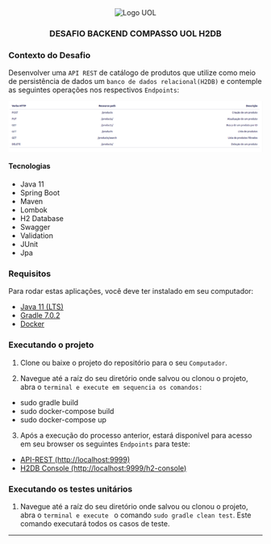 <p align="center">
  <img align="center" alt="Logo UOL" src="https://compasso.com.br/wp-content/uploads/2020/07/LogoCompasso-Negativo.png" />
</p>

<h3 align="center">
  DESAFIO BACKEND COMPASSO UOL H2DB
</h3>


### Contexto do Desafio

Desenvolver uma `API REST` de catálogo de produtos que utilize como meio de persistência de dados um `banco de dados relacional(H2DB)` e contemple as seguintes operações nos respectivos `Endpoints`:

<p align="center">
  <img align="center" src="https://raw.githubusercontent.com/RodrigoAntonioCruz/assets/main/endpoints.png" />
</p>


<h4>Tecnologias</h4>
<ul>
  <li> Java 11
  <li> Spring Boot 
  <li> Maven
  <li> Lombok
  <li> H2 Database
  <li> Swagger
  <li> Validation
  <li> JUnit
  <li> Jpa
</ul>

### Requisitos

Para rodar estas aplicações, você deve ter instalado em seu computador:

<ul> 
   <li><a href="https://www.azul.com/downloads/?package=jdk" target="_blank">Java 11 (LTS)</a>
   <li><a href="https://gradle.org/next-steps/?version=7.0.2&format=bin" target="_blank">Gradle 7.0.2</a>  
   <li><a href="https://docs.docker.com/get-started/" target="_blank">Docker</a>
</ul> 

### Executando o projeto

1. Clone ou baixe o projeto do repositório para o seu `Computador`.

2. Navegue até a raíz do seu diretório onde salvou ou clonou o projeto, abra o `terminal e execute em sequencia os comandos:`
<ul> 
   <li> sudo gradle build
   <li> sudo docker-compose build
   <li> sudo docker-compose up
</ul>

3. Após a execução do processo anterior, estará disponível para acesso em seu browser os seguintes `Endpoints` para teste:
<ul> 
  <li>
   <a href="http://localhost:9999" target="_blank">API-REST (http://localhost:9999)</a>

  <li>
   <a href="http://localhost:9999/h2-console" target="_blank">H2DB Console (http://localhost:9999/h2-console)</a>
</ul> 

### Executando os testes unitários

1. Navegue até a raíz do seu diretório onde salvou ou clonou o projeto, abra o `terminal e execute ` o comando `sudo gradle clean test`. Este comando executará todos os casos de teste.

<hr>
